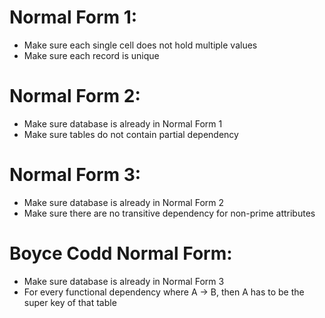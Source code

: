 # Normal Form 1:
- Make sure each single cell does not hold multiple values </br>
- Make sure each record is unique </br>

# Normal Form 2:
- Make sure database is already in Normal Form 1 </br>
- Make sure tables do not contain partial dependency </br>

# Normal Form 3:
- Make sure database is already in Normal Form 2 </br>
- Make sure there are no transitive dependency for non-prime attributes </br>

# Boyce Codd Normal Form:
- Make sure database is already in Normal Form 3 </br>
- For every functional dependency where A -> B, then A has to be the super key of that table
